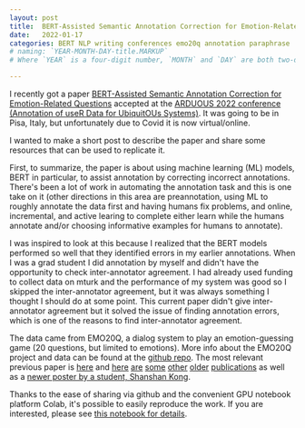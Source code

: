 ```yaml
---
layout: post
title:  BERT-Assisted Semantic Annotation Correction for Emotion-Related Questions
date:   2022-01-17
categories: BERT NLP writing conferences emo20q annotation paraphrase
# naming: `YEAR-MONTH-DAY-title.MARKUP`
# Where `YEAR` is a four-digit number, `MONTH` and `DAY` are both two-digit numbers, and `MARKUP` is the file extension representing the format used in the file. After that, include the necessary front matter. Take a look at the source for this post to get an idea about how it works.

---
```


I recently got a paper [BERT-Assisted Semantic Annotation Correction
for Emotion-Related Questions](/assets/2022007804.pdf) accepted at the
[ARDUOUS 2022 conference (Annotation of useR Data for UbiquitOUs
Systems)](https://text2hbm.org/arduous/).  It was going to be in Pisa,
Italy, but unfortunately due to Covid it is now virtual/online.

I wanted to make a short post to describe the paper and share some
resources that can be used to replicate it.

First, to summarize, the paper is about using machine learning (ML)
models, BERT in particular, to assist annotation by correcting
incorrect annotations. There's been a lot of work in automating the
annotation task and this is one take on it (other directions in this
area are preannotation, using ML to roughly annotate the data first
and having humans fix problems, and online, incremental, and active
learing to complete either learn while the humans annotate and/or
choosing informative examples for humans to annotate).

I was inspired to look at this because I realized that the BERT models
performed so well that they identified errors in my earlier
annotations.  When I was a grad student I did annotation by myself and
didn't have the opportunity to check inter-annotator agreement.  I had
already used funding to collect data on mturk and the performance of
my system was good so I skipped the inter-annotator agreement, but it
was always something I thought I should do at some point.  This
current paper didn't give inter-annotator agreement but it solved the
issue of finding annotation errors, which is one of the reasons to find
inter-annotator agreement.

The data came from EMO20Q, a dialog system to play an emotion-guessing
game (20 questions, but limited to emotions).  More info about the
EMO20Q project and data can be found at the [github
repo](https://github.com/abecode/emo20q).  The most relevant previous
paper is
[here](https://scholar.google.com/scholar?oi=bibs&hl=en&cluster=7144330598938288097)
and
[here](https://scholar.google.com/citations?view_op=view_citation&hl=en&user=9Bma3uAAAAAJ&sortby=pubdate&citation_for_view=9Bma3uAAAAAJ:Wp0gIr-vW9MC)
[are](https://scholar.google.com/citations?view_op=view_citation&hl=en&user=9Bma3uAAAAAJ&sortby=pubdate&citation_for_view=9Bma3uAAAAAJ:4DMP91E08xMC)
[some](https://scholar.google.com/citations?view_op=view_citation&hl=en&user=9Bma3uAAAAAJ&sortby=pubdate&citation_for_view=9Bma3uAAAAAJ:M3ejUd6NZC8C)
[other](https://scholar.google.com/citations?view_op=view_citation&hl=en&user=9Bma3uAAAAAJ&sortby=pubdate&citation_for_view=9Bma3uAAAAAJ:0EnyYjriUFMC)
[older](https://scholar.google.com/citations?view_op=view_citation&hl=en&user=9Bma3uAAAAAJ&sortby=pubdate&citation_for_view=9Bma3uAAAAAJ:LkGwnXOMwfcC)
[publications](https://scholar.google.com/citations?view_op=view_citation&hl=en&user=9Bma3uAAAAAJ&sortby=pubdate&citation_for_view=9Bma3uAAAAAJ:hqOjcs7Dif8C)
as well as a [newer poster by a student, Shanshan
Kong](https://scholar.google.com/citations?view_op=view_citation&hl=en&user=9Bma3uAAAAAJ&sortby=pubdate&citation_for_view=9Bma3uAAAAAJ:YlPif8NxrbYC).

Thanks to the ease of sharing via github and the convenient GPU
notebook platform Colab, it's possible to easily reproduce the work.
If you are interested, please see [this notebook for
details](https://colab.research.google.com/drive/1sXqTT2DoJ1hFBR02iM8W4GKZe5OxCYJy?usp=sharing).
